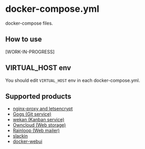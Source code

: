 docker-compose.yml
==================

docker-compose files.

## How to use

\[WORK-IN-PROGRESS\]

## VIRTUAL\_HOST env

You should edit ``VIRTUAL_HOST`` env in each docker-compose.yml.

## Supported products

- [nginx-proxy and letsencrypt](./proxy)
- [Gogs (Git service)](./gogs)
- [wekan (Kanban service)](./wekan)
- [Owncloud (Web storage)](./owncloud)
- [Rainloop (Web mailer)](./rainloop)
- [slackin](./slackin)
- [docker-webui](./docker-webui)

